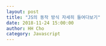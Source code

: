 ```yaml
---
layout: post
title: "JS의 동작 방식 자세히 들여다보기"
date: 2018-11-24 15:00:00
author: HH Cho
category: Javascript
---
```

 